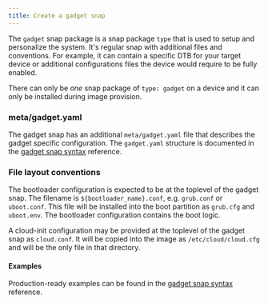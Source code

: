 ```yaml
---
title: Create a gadget snap
---
```


The `gadget` snap package is a snap package `type` that is used to setup and
personalize the system. It's regular snap with additional files and conventions. For example, it can contain a specific DTB for your target device or additional configurations files the device would require to be fully enabled.

There can only be *one* snap package of `type: gadget` on a device and it can only be
installed during image provision.

### meta/gadget.yaml

The gadget snap has an additional `meta/gadget.yaml` file that describes
the gadget specific configuration. The `gadget.yaml` structure is documented in the [gadget snap syntax](/reference/gadget.md) reference.

### File layout conventions

The bootloader configuration is expected to be at the toplevel of the
gadget snap. The filename is `${bootloader_name}.conf`, e.g.
`grub.conf` or `uboot.conf`. This file will be installed into the boot
partition as `grub.cfg` and `uboot.env`. The bootloader configuration
contains the boot logic.

A cloud-init configuration may be provided at the toplevel of the
gadget snap as `cloud.conf`. It will be copied into the image as
`/etc/cloud/cloud.cfg` and will be the only file in that directory.

#### Examples

Production-ready examples can be found in the [gadget snap syntax](/reference/gadget.md) reference.
